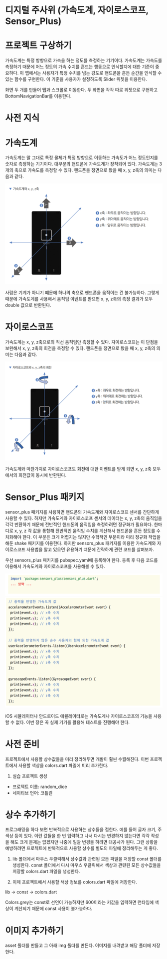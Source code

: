 # **디지털 주사위 (가속도계, 자이로스코프, Sensor_Plus)**  
# **프로젝트 구상하기**  
가속도계는 특정 방향으로 가속을 하는 정도를 측정하는 기기이다. 가속도계는 가속도를 측정하기 때문에 어느 정도의 가속 수치를 
흔드는 행동으로 인식할지에 대한 기준이 중요하다. 이 앱에서는 사용자가 특정 수치를 넘는 강도로 핸드폰을 흔든 순간을 
인식할 수 있는 함수를 구현한다. 이 기준을 사용자가 설정하도록 Slider 위젯을 이용한다.  
  
화면 두 개를 만들어 탭과 스크롤로 이동한다. 두 화면을 각각 따로 위젯으로 구현하고 BottomNavigationBar를 이용한다.  
  
# **사전 지식**  
# **가속도계**  
가속도계는 말 그대로 특정 물체가 특정 방향으로 이동하는 가속도가 어느 정도인지를 숫자로 측정하는 기기이다. 대부분의 
핸드폰에 가속도계가 장착되어 있다. 가속도계는 3개의 축으로 가속도를 측정할 수 있다. 핸드폰을 정면으로 봤을 때 x, y, z축의 
의미는 다음과 같다.  
  
![img.png](image/img.png)  
  
사람은 기계가 아니기 떄문에 하나의 축으로 핸드폰을 움직이는 건 불가능하다. 그렇게 때문에 가속도계를 사용해서 움직임 이벤트를 
받으면 x, y, z축의 측정 결과가 모두 double 값으로 반환된다.  
  
# **자이로스코프**  
가속도계는 x, y, z축으로의 직선 움직임만 측정할 수 있다. 자이로스코프는 이 단점을 보완해서 x, y, z축의 회전을 측정할 
수 있다. 핸드폰을 정면으로 봤을 때 x, y, z축의 의미는 다음과 같다.  
  
![img.png](image/img2.png)  
  
가속도계와 마찬가지로 자이로스코프도 회전에 대한 이벤트를 받게 되면 x, y, z축 모두에서의 회전값이 동시에 반환된다.  
  
# **Sensor_Plus 패키지**  
sensor_plus 패키지를 사용하면 핸드폰의 가속도계와 자이로스코프 센서를 간단하게 사용할 수 있다. 하지만 가속도계와 자이로스코프 
센서의 데이터는 x, y, z축의 움직임을 각각 반환하기 때문에 전반적인 핸드폰의 움직임을 측정하려면 정규화가 필요하다. 
한마디로 x, y, z 각 값을 통합해 전반적인 움직임 수치를 계산해서 핸드폰을 흔든 정도를 수치화해야 한다. 이 부분은 크게 
어렵지는 않지만 수학적인 부분이라 미리 정규화 작업을 해둔 shake 패키지를 이용한다. 하지만 sensors_plus 패키지를 이용한 
가속도계와 자이로스코프 사용법을 알고 있으면 유용하기 떄문에 간략하게 관련 코드를 살펴보자.  
  
우선 sensors_plus 패키지를 pubspec.yaml에 등록해야 한다. 등록 후 다음 코드를 이용해서 가속도계와 자이로스코프를 사용해볼 
수 있다.  
  
![img.png](image/img3.png)  
![img.png](image/img4.png)  
  
iOS 시뮬레이터나 안드로이드 에뮬레이터로는 가속도계나 자이로스코프의 기능을 사용할 수 없다. 이번 장은 꼭 실제 기기를 
활용해 테스트를 진행해야 한다.  
  
# **사전 준비**  
프로젝트에서 사용할 상수값들을 미리 정리해두면 개발이 훨씬 수월해진다. 이번 프로젝트에서 사용할 색상을 colors.dart 파일에 
미리 추가한다.  
  
1. 실습 프로젝트 생성  
- 프로젝트 이름: random_dice  
- 네이티브 언어: 코틀린  
  
# **상수 추가하기**  
프로그래밍을 하다 보면 반복적으로 사용하는 상수들을 접한다. 예를 들어 글자 크기, 주색상 등이 있다. 이런 값들을 한 번 
입력하고 나서 다시는 변경하지 않는다면 각각 작성을 해도 크게 문제는 없겠지만 나중에 일괄 변경을 하려면 대공사가 된다. 그런 
상황을 예방하려면 프로젝트에 반복적으로 사용할 상수를 별도의 파일에 정리해두는 게 좋다.  
  
1. lib 폴더에서 마우스 우클릭해서 상수값과 관련된 모든 파일을 저장할 const 폴더를 생성한다. const 폴더에서 다시 마우스 
우클릭해서 색상과 관련된 모든 상수값들을 저장할 colors.dart 파일을 생성한다.  
  
2. 이제 프로젝트에서 사용할 색상 정보를 colors.dart 파일에 저장한다.  
  
lib -> const -> colors.dart  
  
Colors.grey는 const로 선언이 가능하지만 600이라는 키값을 입력하면 런타임에 색상이 계산되기 때문에 const 사용이 불가능하다.  
  
# **이미지 추가하기**  
asset 폴더를 만들고 그 아래 img 폴더를 만든다. 이미지를 내려받고 해당 폴더에 저장한다.  
  




